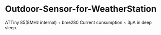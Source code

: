 # Outdoor-Sensor-for-WeatherStation
ATTiny 85(8MHz internal) + bme280
Current consumption ~ 3µA in deep sleep.
